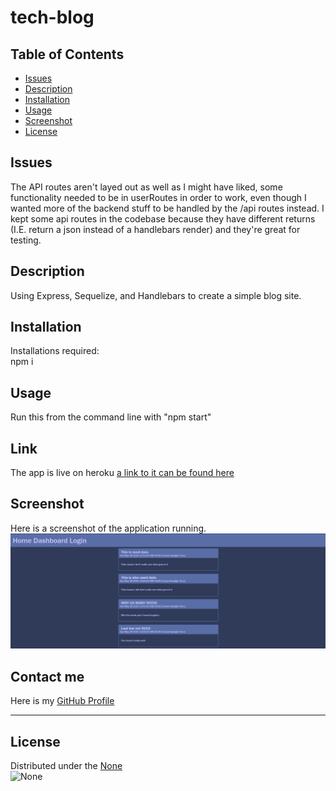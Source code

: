 # tech-blog

 ## Table of Contents
 - [Issues](#issues)
 - [Description](#description)
 - [Installation](#installation)
 - [Usage](#usage)
 - [Screenshot](#screenshot)
 - [License](#license)
 
## Issues
The API routes aren't layed out as well as I might have liked, some functionality needed to be in userRoutes in order to work, even though I wanted more of the backend stuff to be handled by the /api routes instead. I kept some api routes in the codebase because they have different returns (I.E. return a json instead of a handlebars render) and they're great for testing.

 ## Description
 Using Express, Sequelize, and Handlebars to create a simple blog site.

 ## Installation
 Installations required: <br />
 npm i
 
 ## Usage
 Run this from the command line with "npm start"

 ## Link
 The app is live on heroku [a link to it can be found here](https://enigmatic-forest-11190.herokuapp.com/)
 
 ## Screenshot
 Here is a screenshot of the application running. <br /> ![Screenshot](./public/assets/blogscreenshot.png)
 
 ## Contact me
 Here is my [GitHub Profile](https://github.com/reidmadock) <br />
 - - -
 ## License
 Distributed under the [None]() <br />
   ![None]()
   